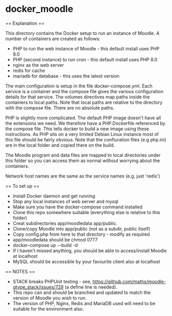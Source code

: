 # docker_moodle

== Explanation ==

This directory contains the Docker setup to run an instance of Moodle. A number of containers are created as follows:

* PHP to run the web instance of Moodle - this default install uses PHP 8.0
* PHP (second instance) to run cron - this default install uses PHP 8.0
* nginx as the web server
* redis for cache
* mariadb for database - this uses the latest version

The main configuration is setup in the file docker-compose.yml. Each service is a container and the compose file gives the 
various configuration details for that service. The volumes directives map paths inside the containers to local paths. Note that
local paths are relative to the directory with the compose file. There are no absolute paths.

PHP is slightly more complicated. The default PHP image doesn't have all the extensions we need. We therefore have a
PHP.Dockerfile referenced by the compose file. This tells docker to build a new image using these instructions. As PHP 
sits on a very limited Debian Linux instance most of this file should be fairly obvious. Note that the confiuration files (e.g php.ini)
are in the local folder and copied there on the build. 

The Moodle program and data files are mapped to local directories under this folder so you can access them as normal
without worrying about the containers. 

Network host names are the same as the service names (e.g. just 'redis')

== To set up ==

* Install Docker daemon and get running
* Stop any local instances of web server and mysql
* Make sure you have the docker-compose command installed
* Clone this repo somewhere suitable (everything else is relative to this folder)
* Creat subdirectories app/moodledata app/public. 
* Clone/copy Moodle into app/public (not as a subdir, public itself)
* Copy config.php from here to that directory - modify as required
* app/moodledata should be chmod 0777
* docker-compose up --build -d
* If I haven't missed anything, you should be able to access/install Moodle at localhost
* MySQL should be accessible by your favourite client also at localhost

== NOTES ==

* STACK breaks PHPUnit testing - see, https://github.com/maths/moodle-qtype_stack/issues/729 (a define line is needed).
* This repo can and should be branched and updated to match the version of Moodle you wish to run.
* The version of PHP, Nginx, Redis and MariaDB used will need to be suitable for the environment also.
